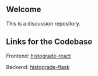 ## Welcome
This is a discussion repository.


## Links for the Codebase
Frontend: [histograde-react](github.com/aayu5hgit/histograde-react)

Backend: [histograde-flask](github.com/aayu5hgit/histograde-flask)
